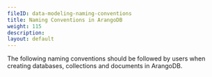```yaml
---
fileID: data-modeling-naming-conventions
title: Naming Conventions in ArangoDB
weight: 115
description: 
layout: default
---
```

The following naming conventions should be followed by users when creating
databases, collections and documents in ArangoDB.

